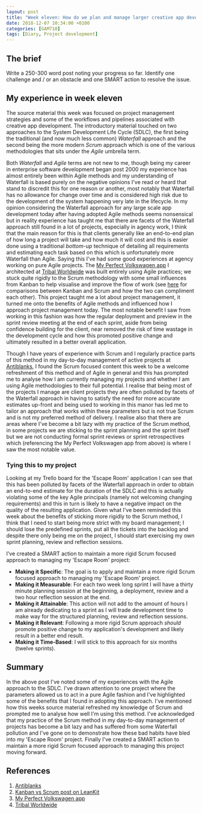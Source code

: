 ```yaml
---
layout: post
title: "Week eleven: How do we plan and manage larger creative app development projects?"
date: 2018-12-07 10:34:00 +0100
categories: [GAM710]
tags: [Diary, Project development]
---
```


## The brief

Write a 250-300 word post noting your progress so far. Identify one challenge and / or an obstacle and one SMART action to resolve the issue.

## My experience in week eleven

The source material this week was focused on project management strategies and some of the workflows and pipelines associated with creative app development. The introductory material touched on two approaches to the System Development Life Cycle (SDLC), the first being the traditional (and now much less common) *Waterfall* approach and the second being the more modern *Scrum* approach which is one of the various methodologies that sits under the *Agile* umbrella term.

Both *Waterfall* and *Agile* terms are not new to me, though being my career in enterprise software development began post 2000 my experience has almost entirely been within Agile methods and my understanding of Waterfall is based purely on the negative opinions I've read or heard that stand to discredit this for one reason or another, most notably that Waterfall has no allowance for change over time and is considered high risk due to the development of the system happening very late in the lifecycle. In my opinion considering the Waterfall approach for any large scale app development today after having adopted Agile methods seems nonsensical but in reality experience has taught me that there are facets of the Waterfall approach still found in a lot of projects, especially in agency work, I think that the main reason for this is that clients generally like an end-to-end plan of how long a project will take and how much it will cost and this is easier done using a traditional *bottom-up* technique of detailing all requirements and estimating each task based on this which is unfortunately more Waterfall than Agile. Saying this I've had some good experiences at agency working on pure Agile projects. The [My Perfect Volkswagen app](https://www.volkswagen.co.uk/perfect/app) I architected at [Tribal Worldwide](http://www.tribalworldwide.co.uk) was built entirely using Agile practices; we stuck quite rigidly to the Scrum methodology with some small influences from Kanban to help visualise and improve the flow of work (see [here](https://leankit.com/learn/kanban/kanban-vs-Scrum) for comparisons between Kanban and Scrum and how the two can compliment each other). This project taught me a lot about project management, it turned me onto the benefits of Agile methods and influenced how I approach project management today. The most notable benefit I saw from working in this fashion was how the regular deployment and preview in the sprint review meeting at the end of each sprint, aside from being confidence building for the client, near removed the risk of time wastage in the development cycle and how this promoted positive change and ultimately resulted in a better overall application.

Though I have years of experience with Scrum and I regularly practice parts of this method in my day-to-day management of active projects at [Antiblanks](http://www.antiblanks.com), I found the Scrum focused content this week to be a welcome refreshment of this method and of Agile in general and this has prompted me to analyse how I am currently managing my projects and whether I am using Agile methodologies to their full potential. I realise that being most of the projects I manage are client projects they are often polluted by facets of the Waterfall approach in having to satisfy the need for more accurate estimates up-front and being used to working in this manor has led me to tailor an approach that works within these parameters but is not true Scrum and is not my preferred method of delivery. I realise also that there are areas where I've become a bit lazy with my practice of the Scrum method, in some projects we are sticking to the sprint planning and the sprint itself but we are not conducting formal sprint reviews or sprint retrospectives which (referencing the My Perfect Volkswagen app from above) is where I saw the most notable value.

### Tying this to my project

Looking at my Trello board for the 'Escape Room' application I can see that this has been polluted by facets of the Waterfall approach in order to obtain an end-to-end estimate for the duration of the SDLC and this is actually violating some of the key Agile principals (namely not welcoming changing requirements) and this in turn is likely to have a negative impact on the quality of the resulting application. Given what I've been reminded this week about the benefits of sticking more rigidly to the Scrum method, I think that I need to start being more strict with my board management; I should lose the predefined sprints, put all the tickets into the backlog and despite there only being me on the project, I should start exercising my own sprint planning, review and reflection sessions.

I’ve created a SMART action to maintain a more rigid Scrum focused approach to managing my 'Escape Room' project:

- **Making it Specific**: The goal is to apply and maintain a more rigid Scrum focused approach to managing my 'Escape Room' project.
- **Making it Measurable**: For each two week long sprint I will have a thirty minute planning session at the beginning, a deployment, review and a two hour reflection session at the end.
- **Making it Attainable**: This action will not add to the amount of hours I am already dedicating to a sprint as I will trade development time to make way for the structured planning, review and reflection sessions.
- **Making it Relevant**: Following a more rigid Scrum approach *should* promote positive change to my application's development and likely result in a better end result.
- **Making it Time-Based**: I will stick to this approach for six months (twelve sprints).

## Summary

In the above post I've noted some of my experiences with the Agile approach to the SDLC. I've drawn attention to one project where the parameters allowed us to act in a pure Agile fashion and I've highlighted some of the benefits that I found in adopting this approach. I've mentioned how this weeks source material refreshed my knowledge of Scrum and prompted me to analyse how well I'm using this method. I've acknowledged that my practice of the Scrum method in my day-to-day management of projects has become a bit lazy and has suffered from some Waterfall pollution and I've gone on to demonstrate how these bad habits have bled into my 'Escape Room' project. Finally I've created a SMART action to maintain a more rigid Scrum focused approach to managing this project moving forward.

## References

1. [Antiblanks](http://www.antiblanks.com)
2. [Kanban vs Scrum post on LeanKit](https://leankit.com/learn/kanban/kanban-vs-scrum)
3. [My Perfect Volkswagen app](https://www.volkswagen.co.uk/perfect/app)
4. [Tribal Worldwide](http://www.tribalworldwide.co.uk)
